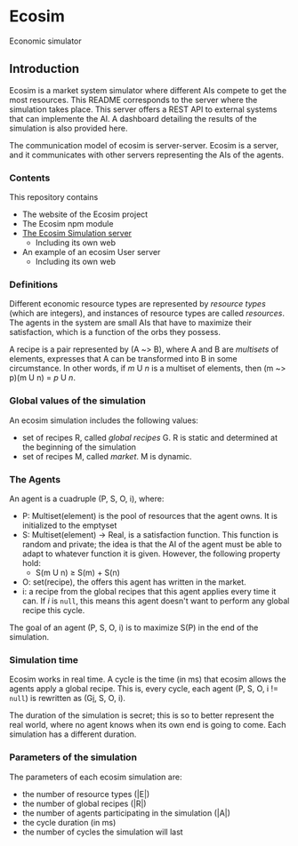 # Ecosim
Economic simulator

## Introduction

Ecosim is a market system simulator where different AIs compete to get the most resources. This README corresponds to the server where the simulation takes place. This server offers a REST API to external systems that can implemente the AI. A dashboard detailing the results of the simulation is also provided here.

The communication model of ecosim is server-server. Ecosim is a server, and it communicates with other servers representing the AIs of the agents.

### Contents

This repository contains
- The website of the Ecosim project
- The Ecosim npm module
- [The Ecosim Simulation server](https://github.com/carlosvpi/ecosim/blob/master/ecosim-server/README.md)
  - Including its own web
- An example of an ecosim User server
  - Including its own web

### Definitions

Different economic resource types are represented by *resource types* (which are integers), and instances of resource types are called *resources*. The agents in the system are small AIs that have to maximize their satisfaction, which is a function of the orbs they possess.

A recipe is a pair represented by (A ~> B), where A and B are *multisets* of elements, expresses that A can be transformed into B in some circumstance. In other words, if *m* U *n* is a multiset of elements, then (m ~> p)(m U n) = *p* U *n*.

### Global values of the simulation

An ecosim simulation includes the following values:

- set of recipes R, called *global recipes* G. R is static and determined at the beginning of the simulation
- set of recipes M, called *market*. M is dynamic.

### The Agents

An agent is a cuadruple (P, S, O, i), where:

- P: Multiset(element) is the pool of resources that the agent owns. It is initialized to the emptyset
- S: Multiset(element) -> Real, is a satisfaction function. This function is random and private; the idea is that the AI of the agent must be able to adapt to whatever function it is given. However, the following property hold:
  - S(m U n) ≥ S(m) + S(n)
- O: set(recipe), the offers this agent has written in the market.
- i: a recipe from the global recipes that this agent applies every time it can. If *i* is `null`, this means this agent doesn't want to perform any global recipe this cycle.

The goal of an agent (P, S, O, i) is to maximize S(P) in the end of the simulation.

### Simulation time

Ecosim works in real time. A cycle is the time (in ms) that ecosim allows the agents apply a global recipe. This is, every cycle, each agent (P, S, O, i != `null`) is rewritten as (G[i](P), S, O, i).

The duration of the simulation is secret; this is so to better represent the real world, where no agent knows when its own end is going to come. Each simulation has a different duration.

### Parameters of the simulation

The parameters of each ecosim simulation are:

- the number of resource types (|E|)
- the number of global recipes (|R|)
- the number of agents participating in the simulation (|A|)
- the cycle duration (in ms)
- the number of cycles the simulation will last
